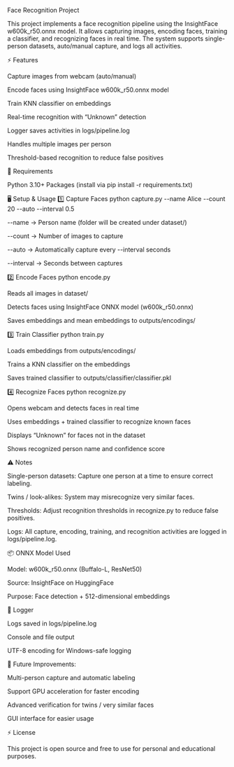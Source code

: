 Face Recognition Project

This project implements a face recognition pipeline using the InsightFace w600k_r50.onnx model. It allows capturing images, encoding faces, training a classifier, and recognizing faces in real time. The system supports single-person datasets, auto/manual capture, and logs all activities.



⚡ Features

Capture images from webcam (auto/manual)

Encode faces using InsightFace w600k_r50.onnx model

Train KNN classifier on embeddings

Real-time recognition with “Unknown” detection

Logger saves activities in logs/pipeline.log

Handles multiple images per person

Threshold-based recognition to reduce false positives

🔧 Requirements

Python 3.10+
Packages (install via pip install -r requirements.txt)


🖥️ Setup & Usage
1️⃣ Capture Faces
python capture.py --name Alice --count 20 --auto --interval 0.5


--name → Person name (folder will be created under dataset/)

--count → Number of images to capture

--auto → Automatically capture every --interval seconds

--interval → Seconds between captures

2️⃣ Encode Faces
python encode.py


Reads all images in dataset/

Detects faces using InsightFace ONNX model (w600k_r50.onnx)

Saves embeddings and mean embeddings to outputs/encodings/

3️⃣ Train Classifier
python train.py


Loads embeddings from outputs/encodings/

Trains a KNN classifier on the embeddings

Saves trained classifier to outputs/classifier/classifier.pkl

4️⃣ Recognize Faces
python recognize.py


Opens webcam and detects faces in real time

Uses embeddings + trained classifier to recognize known faces

Displays “Unknown” for faces not in the dataset

Shows recognized person name and confidence score


⚠️ Notes

Single-person datasets: Capture one person at a time to ensure correct labeling.

Twins / look-alikes: System may misrecognize very similar faces.

Thresholds: Adjust recognition thresholds in recognize.py to reduce false positives.

Logs: All capture, encoding, training, and recognition activities are logged in logs/pipeline.log.


📦 ONNX Model Used

Model: w600k_r50.onnx (Buffalo-L, ResNet50)

Source: InsightFace on HuggingFace

Purpose: Face detection + 512-dimensional embeddings


🔧 Logger

Logs saved in logs/pipeline.log

Console and file output

UTF-8 encoding for Windows-safe logging


👀 Future Improvements:

Multi-person capture and automatic labeling

Support GPU acceleration for faster encoding

Advanced verification for twins / very similar faces

GUI interface for easier usage


⚡ License

This project is open source and free to use for personal and educational purposes.

